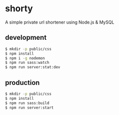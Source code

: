 # shorty
A simple private url shortener using Node.js &amp; MySQL

## development

```bash
$ mkdir -p public/css
$ npm install
$ npm i -g nodemon
$ npm run sass:watch
$ npm run server:stat:dev
```

## production

```bash
$ mkdir -p public/css
$ npm install
$ npm run sass:build
$ npm run server:start
```
